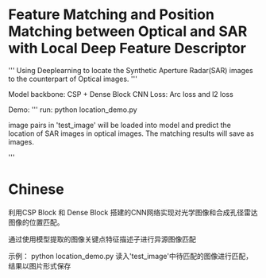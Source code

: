 # Feature Matching and Position Matching between Optical and SAR with Local Deep Feature Descriptor


'''
Using Deeplearning to locate the Synthetic Aperture Radar(SAR) images to the counterpart of Optical images.
'''

Model backbone: CSP + Dense Block CNN
Loss: Arc loss and l2 loss

Demo:
'''
run:
python location_demo.py

image pairs in 'test_image' will be loaded into model and predict the location of SAR images in optical images.
The matching results will save as images.

'''

# Chinese
利用CSP Block 和 Dense Block 搭建的CNN网络实现对光学图像和合成孔径雷达图像的位置匹配。

通过使用模型提取的图像关键点特征描述子进行异源图像匹配

示例：
python location_demo.py
读入'test_image'中待匹配的图像进行匹配，结果以图片形式保存